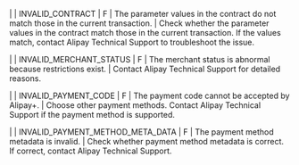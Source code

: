 |
| INVALID\_CONTRACT | F | The parameter values in the contract do not match those in the current transaction. | Check whether the parameter values in the contract match those in the current transaction. If the values match, contact Alipay Technical Support to troubleshoot the issue.

 |
| INVALID\_MERCHANT\_STATUS | F | The merchant status is abnormal because restrictions exist. | Contact Alipay Technical Support for detailed reasons.

 |
| INVALID\_PAYMENT\_CODE | F | The payment code cannot be accepted by Alipay+. | Choose other payment methods. Contact Alipay Technical Support if the payment method is supported.

 |
| INVALID\_PAYMENT\_METHOD\_META\_DATA | F | The payment method metadata is invalid. | Check whether payment method metadata is correct. If correct, contact Alipay Technical Support.